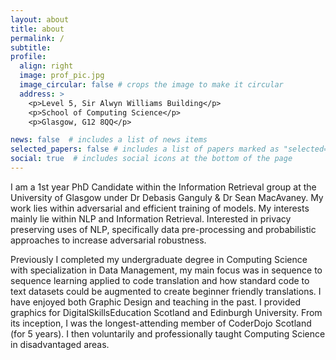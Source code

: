 ```yaml
---
layout: about
title: about
permalink: /
subtitle: 
profile:
  align: right
  image: prof_pic.jpg
  image_circular: false # crops the image to make it circular
  address: >
    <p>Level 5, Sir Alwyn Williams Building</p>
    <p>School of Computing Science</p>
    <p>Glasgow, G12 8QQ</p>

news: false  # includes a list of news items
selected_papers: false # includes a list of papers marked as "selected={true}"
social: true  # includes social icons at the bottom of the page
---
```


I am a 1st year PhD Candidate within the Information Retrieval group at the University of Glasgow under Dr Debasis Ganguly & Dr Sean MacAvaney. My work lies within adversarial and efficient training of models. My interests mainly lie within NLP and Information Retrieval. Interested in privacy preserving uses of NLP, specifically data pre-processing and probabilistic approaches to increase adversarial robustness. 

Previously I completed my undergraduate degree in Computing Science with specialization in Data Management, my main focus was in sequence to sequence learning applied to code translation and how standard code to text datasets could be augmented to create beginner friendly translations. I have enjoyed both Graphic Design and teaching in the past. I provided graphics for DigitalSkillsEducation Scotland and Edinburgh University. From its inception, I was the longest-attending member of CoderDojo Scotland (for 5 years). I then voluntarily and professionally taught Computing Science in disadvantaged areas. 
